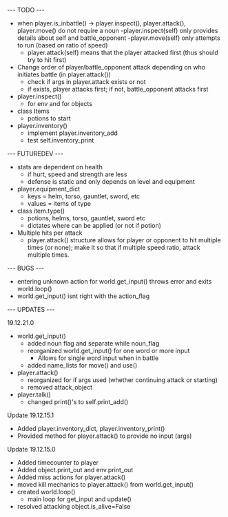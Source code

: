 --- TODO ---

- when player.is_inbattle() -> player.inspect(), player.attack(), player.move() do not require a noun
	-player.inspect(self) only provides details about self and battle_opponent
	-player.move(self) only attempts to run (based on ratio of speed)
	- player.attack(self) means that the player attacked first (thus should try to hit first)
- Change order of player/battle_opponent attack depending on who initiates battle (in player.attack())
	- check if args in player.attack exists or not
	- if exists, player attacks first; if not, battle_opponent attacks first
- player.inspect()
	- for env and for objects
- class Items
	- potions to start
- player.inventory()
	- implement player.inventory_add
	- test self.inventory_print




--- FUTUREDEV ---

- stats are dependent on health
	- if hurt, speed and strength are less
	- defense is static and only depends on level and equipment
- player.equipment_dict 
	- keys = helm, torso, gauntlet, sword, etc
	- values = items of type
- class item.type()
	- potions, helms, torso, gauntlet, sword etc 
	- dictates where can be applied (or not if potion)
- Multiple hits per attack
	- player.attack() structure allows for player or opponent to hit multiple times (or none); make it so that if multiple speed ratio, attack multiple times.




--- BUGS ---

- entering unknown action for world.get_input() throws error and exits world.loop()
- world.get_input() isnt right with the action_flag




--- UPDATES ---

19.12.21.0
- world.get_input()
	- added noun flag and separate while noun_flag
	- reorganized world.get_input() for one word or more input
		- Allows for single word input when in battle
	- added name_lists for move() and use()
- player.attack()
	- reorganized for if args used (whether continuing attack or starting)
	- removed attack_object
- player.talk()
	- changed print()'s to self.print_add()

Update 19.12.15.1
- Added player.inventory_dict, player.inventory_print()
- Provided method for player.attack() to provide no input (args)

Update 19.12.15.0
- Added timecounter to player
- Added object.print_out and env.print_out
- Added miss actions for player.attack()
- moved kill mechanics to player.attack() from world.get_input()
- created world.loop()
	- main loop for get_input and update()
- resolved attacking object.is_alive=False
